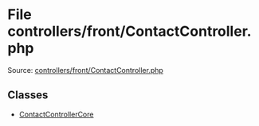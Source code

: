 File controllers/front/ContactController.php
=========

Source: [controllers/front/ContactController.php](https://github.com/PrestaShop/PrestaShop/blob/1.5.0.2/controllers/front/ContactController.php)


Classes
-------

* [ContactControllerCore](class.ContactControllerCore.md)

